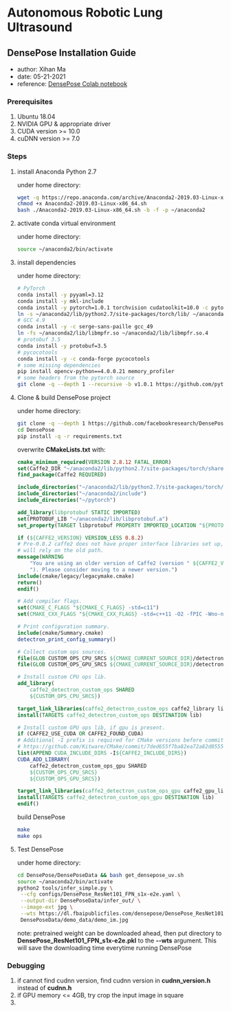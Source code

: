 # Autonomous Robotic Lung Ultrasound

## DensePose Installation Guide
- author: Xihan Ma
- date: 05-21-2021
- reference: [DensePose Colab notebook](https://colab.research.google.com/github/tugstugi/dl-colab-notebooks/blob/master/notebooks/DensePose.ipynb)

### Prerequisites
1. Ubuntu 18.04
2. NVIDIA GPU & appropriate driver
3. CUDA version >= 10.0
4. cuDNN version >= 7.0

### Steps
1. install Anaconda Python 2.7

    under home directory:
    ```sh
    wget -q https://repo.anaconda.com/archive/Anaconda2-2019.03-Linux-x86_64.sh
    chmod +x Anaconda2-2019.03-Linux-x86_64.sh
    bash ./Anaconda2-2019.03-Linux-x86_64.sh -b -f -p ~/anaconda2
    ```

2. activate conda virtual environment

    under home directory:
    ```sh
    source ~/anaconda2/bin/activate
    ```

3. install dependencies

    under home directory:
    ```sh
    # PyTorch
    conda install -y pyyaml=3.12
    conda install -y mkl-include
    conda install -y pytorch=1.0.1 torchvision cudatoolkit=10.0 -c pytorch
    ln -s ~/anaconda2/lib/python2.7/site-packages/torch/lib/ ~/anaconda2/lib/python2.7/site-packages/
    # GCC 4.9
    conda install -y -c serge-sans-paille gcc_49
    ln -fs ~/anaconda2/lib/libmpfr.so ~/anaconda2/lib/libmpfr.so.4
    # protobuf 3.5
    conda install -y protobuf=3.5
    # pycocotools
    conda install -y -c conda-forge pycocotools
    # some missing dependencies
    pip install opencv-python==4.0.0.21 memory_profiler
    # some headers from the pytorch source
    git clone -q --depth 1 --recursive -b v1.0.1 https://github.com/pytorch/pytorch
    ```

4. Clone & build DensePose project

    under home directory:
    ```sh
    git clone -q --depth 1 https://github.com/facebookresearch/DensePose.git
    cd DensePose
    pip install -q -r requirements.txt
    ```
    overwrite **CMakeLists.txt** with:
    ```cmake
    cmake_minimum_required(VERSION 2.8.12 FATAL_ERROR)
    set(Caffe2_DIR "~/anaconda2/lib/python2.7/site-packages/torch/share/cmake/Caffe2/")
    find_package(Caffe2 REQUIRED)

    include_directories("~/anaconda2/lib/python2.7/site-packages/torch/lib/include")
    include_directories("~/anaconda2/include")
    include_directories("~/pytorch")

    add_library(libprotobuf STATIC IMPORTED)
    set(PROTOBUF_LIB "~/anaconda2/lib/libprotobuf.a")
    set_property(TARGET libprotobuf PROPERTY IMPORTED_LOCATION "${PROTOBUF_LIB}")

    if (${CAFFE2_VERSION} VERSION_LESS 0.8.2)
    # Pre-0.8.2 caffe2 does not have proper interface libraries set up, so we
    # will rely on the old path.
    message(WARNING
        "You are using an older version of Caffe2 (version " ${CAFFE2_VERSION}
        "). Please consider moving to a newer version.")
    include(cmake/legacy/legacymake.cmake)
    return()
    endif()

    # Add compiler flags.
    set(CMAKE_C_FLAGS "${CMAKE_C_FLAGS} -std=c11")
    set(CMAKE_CXX_FLAGS "${CMAKE_CXX_FLAGS} -std=c++11 -O2 -fPIC -Wno-narrowing")

    # Print configuration summary.
    include(cmake/Summary.cmake)
    detectron_print_config_summary()

    # Collect custom ops sources.
    file(GLOB CUSTOM_OPS_CPU_SRCS ${CMAKE_CURRENT_SOURCE_DIR}/detectron/ops/*.cc)
    file(GLOB CUSTOM_OPS_GPU_SRCS ${CMAKE_CURRENT_SOURCE_DIR}/detectron/ops/*.cu)

    # Install custom CPU ops lib.
    add_library(
        caffe2_detectron_custom_ops SHARED
        ${CUSTOM_OPS_CPU_SRCS})

    target_link_libraries(caffe2_detectron_custom_ops caffe2_library libprotobuf)
    install(TARGETS caffe2_detectron_custom_ops DESTINATION lib)

    # Install custom GPU ops lib, if gpu is present.
    if (CAFFE2_USE_CUDA OR CAFFE2_FOUND_CUDA)
    # Additional -I prefix is required for CMake versions before commit (< 3.7):
    # https://github.com/Kitware/CMake/commit/7ded655f7ba82ea72a82d0555449f2df5ef38594
    list(APPEND CUDA_INCLUDE_DIRS -I${CAFFE2_INCLUDE_DIRS})
    CUDA_ADD_LIBRARY(
        caffe2_detectron_custom_ops_gpu SHARED
        ${CUSTOM_OPS_CPU_SRCS}
        ${CUSTOM_OPS_GPU_SRCS})

    target_link_libraries(caffe2_detectron_custom_ops_gpu caffe2_gpu_library libprotobuf)
    install(TARGETS caffe2_detectron_custom_ops_gpu DESTINATION lib)
    endif()
    ```
    build DensePose
    ```sh
    make
    make ops
    ```

5. Test DensePose
   
   under home directory:
   ```sh
   cd DensePose/DensePoseData && bash get_densepose_uv.sh
   source ~/anaconda2/bin/activate
   python2 tools/infer_simple.py \
    --cfg configs/DensePose_ResNet101_FPN_s1x-e2e.yaml \
    --output-dir DensePoseData/infer_out/ \
    --image-ext jpg \
    --wts https://dl.fbaipublicfiles.com/densepose/DensePose_ResNet101_FPN_s1x-e2e.pkl \
    DensePoseData/demo_data/demo_im.jpg
   ```
   note:
   pretrained weight can be downloaded ahead, then put directory to **DensePose_ResNet101_FPN_s1x-e2e.pkl** to the **--wts** argument. This will save the downloading time everytime running DensePose

### Debugging
1. if cannot find cudnn version, find cudnn version in **cudnn_version.h** instead of **cudnn.h**
2. if GPU memory <= 4GB, try crop the input image in square
3. 
